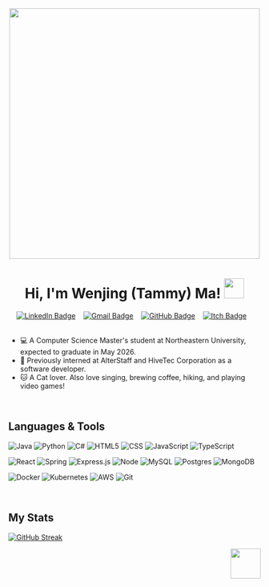 <div id="header" align="center">
  <img src="https://media.giphy.com/media/DDZUE5g8YgklCgQKaf/giphy.gif" width="500"/>
  
  <h1>
    Hi, I'm Wenjing (Tammy) Ma! <img src="https://media.giphy.com/media/hvRJCLFzcasrR4ia7z/giphy.gif" width="40px"/>
  </h1>

  <!---
  <img src="https://media.giphy.com/media/hvRJCLFzcasrR4ia7z/giphy.gif" width="30px"/>
  --->
  
  <div class="badges">
    <a target="_blank"href="https://www.linkedin.com/in/tammyma">
      <img src="https://img.shields.io/badge/LinkedIn-blue?style=for-the-badge&logo=linkedin&logoColor=white" alt="LinkedIn Badge"/></a>&nbsp;&nbsp;&nbsp;
    </a>
    <a target="_blank"href="mailto:tammyma.dev@gmail.com">
      <img src="https://img.shields.io/badge/gmail%20-%23D14836.svg?&style=for-the-badge&logo=gmail&logoColor=white" alt="Gmail Badge"/></a>&nbsp;&nbsp;&nbsp;
    </a>
    <a href="https://github.com/TATammy0w0">
      <img src="https://img.shields.io/badge/github%20-%23121011.svg?&style=for-the-badge&logo=github&logoColor=#181717" alt="GitHub Badge"/></a>&nbsp;&nbsp;&nbsp;
    </a>
    <a href="https://tatammy.itch.io/">
      <img src="https://img.shields.io/badge/Itch.io-%23FF0B34.svg?style=for-the-badge&logo=Itch.io&logoColor=white" alt="Itch Badge"/></a>&nbsp;&nbsp;&nbsp;
    </a>
  </div>

</div>

<br>

<div>
  <ul>
    <li>💻 A Computer Science Master's student at Northeastern University, expected to graduate in May 2026.
    <li>🌱 Previously interned at AlterStaff and HiveTec Corporation as a software developer.
    <li>🐱 A Cat lover. Also love singing, brewing coffee, hiking, and playing video games!
  </ul>
</div>

<br>

## Languages & Tools
<!---
![Java]()
![Python](https://img.shields.io/badge/Python?style=flat-square&logo=python&logoColor=white)
![C\#]()
--->
![Java](https://img.shields.io/badge/java-%23ED8B00.svg?style=flat-squre&logo=openjdk&logoColor=white)
![Python](https://img.shields.io/badge/python-3670A0?style=flat-squre&logo=python&logoColor=ffdd54)
![C#](https://img.shields.io/badge/c%23-%23239120.svg?style=flat-squre&logo=csharp&logoColor=white)
![HTML5](https://img.shields.io/badge/html5-%23E34F26.svg?style=flat-squre&logo=html5&logoColor=white)
![CSS](https://img.shields.io/badge/CSS3-%231572B6.svg?&style=flat-square&logo=css3&logoColor=#1572B6)
![JavaScript](https://img.shields.io/badge/JavaScript-%23323330.svg?style=flat-square&logo=javascript&logoColor=%23F7DF1E)
![TypeScript](https://img.shields.io/badge/TypeScript-%23007ACC.svg?style=flat-squre&logo=typescript&logoColor=white)
<!---
![TypeScript]()
![SQL]()
--->
       
![React](https://img.shields.io/badge/React-%2320232a.svg?style=flat-square&logo=react&logoColor=%2361DAFB)
![Spring](https://img.shields.io/badge/spring-%236DB33F.svg?style=flat-squre&logo=spring&logoColor=white)
![Express.js](https://img.shields.io/badge/express.js-%23404d59.svg?style=flat-squre&logo=express&logoColor=%2361DAFB)
![Node](https://img.shields.io/badge/Node.js%20-%2343853D.svg?&style=flat-square&logo=node.js&logoColor=white)
![MySQL](https://img.shields.io/badge/MySQL-%2300f.svg?&style=flat-square&logo=mysql&logoColor=white)
![Postgres](https://img.shields.io/badge/postgres-%23316192.svg?style=flat-square&logo=postgresql&logoColor=white)
![MongoDB](https://img.shields.io/badge/MongoDB-%234ea94b.svg?&style=flat-square&logo=mongodb&logoColor=white)

![Docker](https://img.shields.io/badge/docker-%230db7ed.svg?style=flat-square&logo=docker&logoColor=white)
![Kubernetes](https://img.shields.io/badge/kubernetes-%23326ce5.svg?style=flat-square&logo=kubernetes&logoColor=white)
![AWS](https://img.shields.io/badge/AWS-%23FF9900.svg?style=flat-square&logo=amazon-aws&logoColor=white)
![Git](https://img.shields.io/badge/git-%23F05033.svg?style=flat-square&logo=git&logoColor=white)

<br>

## My Stats
[![GitHub Streak](https://streak-stats.demolab.com?user=TATammy0w0&theme=swift&card_width=600&card_height=200)](https://git.io/streak-stats)

<p align="right">
  <img src="https://user-images.githubusercontent.com/74038190/226127923-0e8b7792-7b3c-462b-951b-63c96ba1a5af.gif" width="60px"/>
</p>
